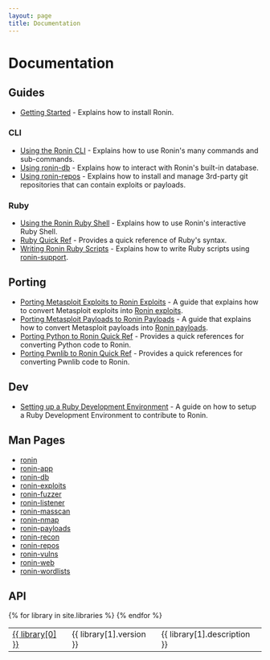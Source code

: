 ```yaml
---
layout: page
title: Documentation
---
```


# Documentation

## Guides

* [Getting Started](guides/getting-started/) -
  Explains how to install Ronin.

### CLI

* [Using the Ronin CLI](guides/using-the-ronin-cli/) -
  Explains how to use Ronin's many commands and sub-commands.
* [Using ronin-db](guides/using-ronin-db/) -
  Explains how to interact with Ronin's built-in database.
* [Using ronin-repos](guides/using-ronin-repos/) -
  Explains how to install and manage 3rd-party git repositories that can contain
  exploits or payloads.

### Ruby

* [Using the Ronin Ruby Shell](guides/using-the-ronin-ruby-shell/) -
  Explains how to use Ronin's interactive Ruby Shell.
* [Ruby Quick Ref](guides/ruby-quick-ref/) -
  Provides a quick reference of Ruby's syntax.
* [Writing Ronin Ruby Scripts](guides/writing-ronin-ruby-scripts/) -
  Explains how to write Ruby scripts using [ronin-support].

[ronin-support]: https://github.com/ronin-rb/ronin-support#readme

## Porting

* [Porting Metasploit Exploits to Ronin Exploits](porting/metasploit-exploits-to-ronin-exploits/) -
  A guide that explains how to convert Metasploit exploits into
  [Ronin exploits][ronin-exploits].
* [Porting Metasploit Payloads to Ronin Payloads](porting/metasploit-payloads-to-ronin-payloads/) -
  A guide that explains how to convert Metasploit payloads into
  [Ronin payloads][ronin-payloads].
* [Porting Python to Ronin Quick Ref](porting/python-to-ronin-quick-ref/) -
  Provides a quick references for converting Python code to Ronin.
* [Porting Pwnlib to Ronin Quick Ref](porting/pwnlib-to-ronin-quick-ref/) -
  Provides a quick references for converting Pwnlib code to Ronin.

[ronin-exploits]: https://github.com/ronin-rb/ronin-exploits#readme
[ronin-payloads]: https://github.com/ronin-rb/ronin-payloads#readme

## Dev

* [Setting up a Ruby Development Environment](dev/setting-up-a-ruby-dev-environment/) - 
  A guide on how to setup a Ruby Development Environment to contribute to Ronin.

## Man Pages

* [ronin](man#ronin)
* [ronin-app](man#ronin-app)
* [ronin-db](man#ronin-db)
* [ronin-exploits](man#ronin-exploits)
* [ronin-fuzzer](man#ronin-fuzzer)
* [ronin-listener](man#ronin-listener)
* [ronin-masscan](man#ronin-masscan)
* [ronin-nmap](man#ronin-nmap)
* [ronin-payloads](man#ronin-payloads)
* [ronin-recon](man#ronin-recon)
* [ronin-repos](man#ronin-repos)
* [ronin-vulns](man#ronin-vulns)
* [ronin-web](man#ronin-web)
* [ronin-wordlists](man#ronin-wordlists)

## API

<table class="table">
  <tbody>
  {% for library in site.libraries %}
    <tr>
      <td>
        <a href="/docs/{{ library[0] }}/">{{ library[0] }}</a>
      </td>
      <td>{{ library[1].version }}</td>
      <td>{{ library[1].description }}</td>
    </tr>
  {% endfor %}
  </tbody>
</table>
